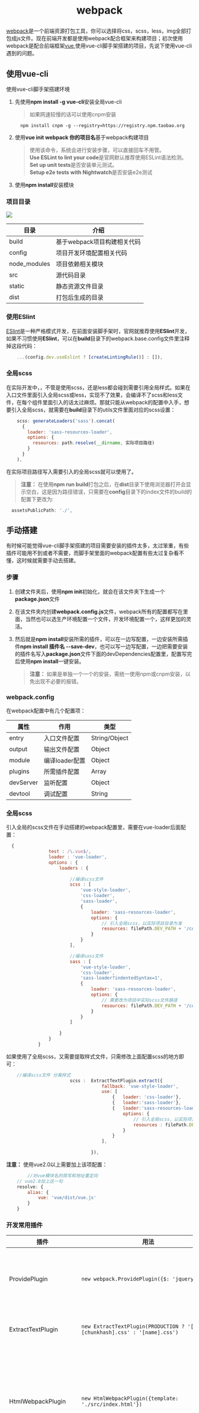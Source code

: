 # <p align="center">webpack</p> #

[webpack](https://webpack.js.org)是一个前端资源打包工具，你可以选择将css，scss，less，img全部打包成js文件。现在前端开发都是使用webpack配合框架来构建项目；初次使用webpack是配合前端框架[vue](https://cn.vuejs.org),使用vue-cli脚手架搭建的项目，先说下使用vue-cli遇到的问题。

## 使用vue-cli ##

使用vue-cli脚手架搭建环境
1. 先使用**npm install -g vue-cli**安装全局vue-cli
    >如果网速较慢的话可以使用cnpm安装
    ```
      npm install cnpm -g --registry=https://registry.npm.taobao.org
    ```

2. 使用**vue init webpack 你的项目名**基于webpack构建项目
    >使用该命令，系统会进行安装步骤，可以直接回车不用管。  
    **Use ESLint to lint your code**是官网默认推荐使用ESLint语法检测。  
    **Set up unit tests**是否安装单元测试。  
    **Setup e2e tests with Nightwatch**是否安装e2e测试

3. 使用**npm install**安装模块  

### 项目目录 ###  

<img src="./img/微信图片_20180123100459.png"/>  

目录|介绍  
-|- 
build|基于webpack项目构建相关代码
config|项目开发环境配置相关代码 
node_modules|项目依赖相关模块 
src|源代码目录 
static|静态资源文件目录  
dist|打包后生成的目录  

### 使用ESlint ###
[ESlint](https://eslint.org/)是一种严格模式开发，在前面安装脚手架时，官网就推荐使用**ESlint**开发，如果不习惯使用**ESlint**，可以在**build**目录下的webpack.base.config文件里注释掉这段代码：
```js
    ...(config.dev.useEslint ? [createLintingRule()] : []),
```

### 全局scss ###
在实际开发中，，不管是使用scss，还是less都会碰到需要引用全局样式。如果在入口文件里面引入全局scss或less，实现不了效果，会编译不了scss和less文件，在每个组件里面引入的话太过麻烦。那就只能从webpack的配置中入手，想要引入全局scss，就需要在**build**目录下的utils文件里面对应的scss设置：
```js
    scss: generateLoaders('sass').concat(
      {
        loader: 'sass-resources-loader',
        options: {
          resources: path.resolve(__dirname, 实际项目路径)
        }
      }
    ),
```
在实际项目路径写入需要引入的全局scss就可以使用了。  

>__注意：__ 在使用**npm run build**打包之后，在**dist**目录下使用浏览器打开会显示空白，这是因为路径错误，只需要在**config**目录下的index文件的build的配置下更改为:
```js
  assetsPublicPath: './',
```  


## 手动搭建 ##
有时候可能觉得vue-cli脚手架搭建的项目需要安装的插件太多，太过笨重，有些插件可能用不到或者不需要，而脚手架里面的webpack配置有些太过复杂看不懂，这时候就需要手动去搭建。

### 步骤 ###
1. 创建文件夹后，使用**npm init**初始化，就会在该文件夹下生成一个**package.json**文件  

2. 在该文件夹内创建**webpack.config.js**文件，webpack所有的配置都写在里面，当然也可以选生产环境配置一个文件，开发环境配置一个，这样更加的灵活。

3. 然后就是**npm install**安装所需的插件，可以在一边写配置，一边安装所需插件**npm install 插件名 --save-dev**，也可以写一边写配置，一边把需要安装的插件名写入**package.json**文件下面的devDependencies配置里，配置写完后使用**npm install**一键安装。  
    >__注意：__ 如果是单独一个一个的安装，需统一使用npm或cnpm安装，以免出现不必要的报错。

### webpack.config ###
在webpack配置中有几个配置项：  

属性|作用|类型
-|-|-
entry|入口文件配置|String/Object
output|输出文件配置|Object
module|编译loader配置|Object
plugins|所需插件配置|Array
devServer|监听配置|Object
devtool|调试配置|String



### 全局scss ###
引入全局的scss文件在手动搭建的webpack配置里，需要在vue-loader后面配置：
```js
  {
				test : /\.vue$/,
				loader : 'vue-loader',
				options : {
					loaders : {
						
						//编译scss文件
						scss : [
							'vue-style-loader',
							'css-loader',
							'sass-loader',
							{
								loader: 'sass-resources-loader',
								options: {
									// 引入全局scss，以实际项目目录为准
									resources: filePath.DEV_PATH + '/common/style.scss'
								}
							}
						],

						//编译sass文件
						sass : [
							'vue-style-loader',
							'css-loader',
							'sass-loader?indentedSyntax=1',
							{
								loader: 'sass-resources-loader',
								options: {
									// 需更改为项目中实际scss文件路径
									resources: filePath.DEV_PATH + '/common/style.scss'
								}
							}
						]
					
					}
				}
			}
```  
如果使用了全局scss，又需要提取样式文件，只需修改上面配置scss的地方即可：
```js
	//编译scss文件 分离样式
						scss : 	ExtractTextPlugin.extract({
									fallback: 'vue-style-loader',
									use: [
										{	loader: 'css-loader'},
										{	loader:'sass-loader'},
										{	loader:'sass-resources-loader',
											options: {
												// 引入全局scss，以实际项目目录为准
												resources : filePath.DEV_PATH + '/common/style.scss'
											}
										}
									],
									
								}),	
```
__注意：__ 使用vue2.0以上需要加上该项配置：
```js
        //对vue模块名的简写和地址重定向  
	// vue2.0加上这一句
	resolve: {
		alias: {
			vue: 'vue/dist/vue.js'
		}
	}
```
### 开发常用插件 ###
插件|用法|用途
-|-|-
ProvidePlugin|```new webpack.ProvidePlugin({$: 'jquery',})```|当$出现时，自动加载jquery模块
ExtractTextPlugin|```new ExtractTextPlugin(PRODUCTION ? '[name]-[chunkhash].css' : '[name].css')```|用于分离css文件
HtmlWebpackPlugin|```new HtmlWebpackPlugin({template: './src/index.html'})```|生成的html文件根据该文件生成，重构html入口文件
UglifyJsPlugin|```new webpack.optimize.UglifyJsPlugin()```|用于压缩js文件
OccurrenceOrderPlugin|```new webpack.optimize.OccurrenceOrderPlugin(true)```|根据模块使用次数给模块分配ids，常用的模块ids会分配更短的id，减少文件大小
CommonsChunkPlugin|```new webpack.optimize.CommonsChunkPlugin({names: ['vendor']})```|把全局通用的文件合并为单独的文件，长期不会修改，从而可以从缓存中取，便于优化
CleanWebpackPlugin|```new CleanWebpackPlugin([filePath.BUILD_PATH + '/js/*.js',filePath.BUILD_PATH + '/css/*.css'],//要删除的文件目录匹配root:filePath.ROOT_PATH,//根目录verbose:true, //将日志写入控制台dry:false //删除文件 'true'模拟删除（不会删除文件）}),```|删除上次打包的旧文件



 <p align="right">2018年1月24日</p>  


 





